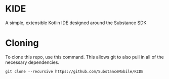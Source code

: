 # KIDE
A simple, extensible Kotlin IDE designed around the Substance SDK

# Cloning

To clone this repo, use this command. This allows git to also pull in all of the necessary dependencies.
```
git clone --recursive https://github.com/SubstanceMobile/KIDE
```
